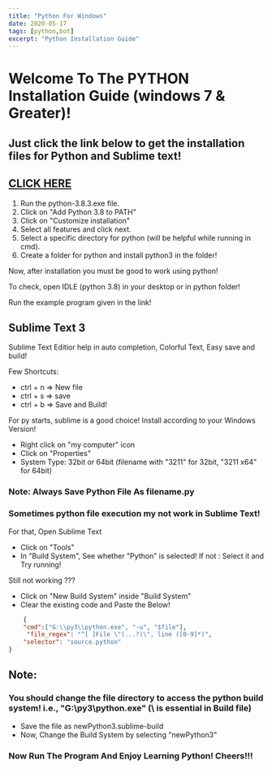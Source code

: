 ```yaml
---
title: "Python For Windows"
date: 2020-05-17
tags: [python,bot]
excerpt: "Python Installation Guide"
---
```


# Welcome To The PYTHON Installation Guide (windows 7 & Greater)!

## Just click the link below to get the installation files for Python and Sublime text!

## [CLICK HERE](https://drive.google.com/drive/folders/1S31YqcNyo1PRvnlIyYvlJ5TsFmZzi8sK?usp=sharing)

1. Run the python-3.8.3.exe file.
2. Click on "Add Python 3.8 to PATH"
3. Click on "Customize installation"
4. Select all features and click next.
5. Select a specific directory for python (will be helpful while running in cmd).
6. Create a folder for python and install python3 in the folder!

Now, after installation you must be good to work using python!

To check, open IDLE (python 3.8) in your desktop or in python folder!

Run the example program given in the link!

## Sublime Text 3

Sublime Text Editior help in auto completion, Colorful Text, Easy save and build!

Few Shortcuts:
- ctrl + n => New file
- ctrl + s => save
- ctrl + b => Save and Build!

For py starts, sublime is a good choice! Install according to your Windows Version!

- Right click on "my computer" icon
- Click on "Properties"
- System Type: 32bit or 64bit (filename with "3211" for 32bit, "3211 x64" for 64bit)

### Note: Always Save Python File As filename.py

### Sometimes python file execution my not work in Sublime Text! 

For that, Open Sublime Text

- Click on "Tools"
- In "Build System", See whether "Python" is selected! If not : Select it and Try running!

Still not working ???

- Click on "New Build System" inside "Build System"
- Clear the existing code and Paste the Below!

```json
	{
	"cmd":["G:\\py3\\python.exe", "-u", "$file"],
	 "file_regex": "^[ ]File \"(...?)\", line ([0-9]*)",
 	"selector": "source.python"
}

```
## Note:
### You should change the file directory to access the python build system! i.e., "G:\\py3\\python.exe" (\\ is essential in Build file)

- Save the file as newPython3.sublime-build
- Now, Change the Build System by selecting "newPython3"

### Now Run The Program And Enjoy Learning Python! Cheers!!!